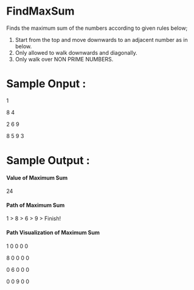 # FindMaxSum

Finds the maximum sum of the numbers according to given rules below;

1. Start from the top and move downwards to an adjacent number as in below.
2. Only allowed to walk downwards and diagonally.
3. Only walk over NON PRIME NUMBERS.

# Sample Onput :

1

8 4

2 6 9

8 5 9 3

# Sample Output :

#### Value of Maximum Sum 

24

#### Path of Maximum Sum 

1 > 8 > 6 > 9 > Finish!

#### Path Visualization of Maximum Sum 

1	0	0	0 0

8	0	0	0	0

0	6	0	0	0

0	0	9	0	0

